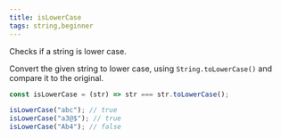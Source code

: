 ```yaml
---
title: isLowerCase
tags: string,beginner
---
```


Checks if a string is lower case.

Convert the given string to lower case, using `String.toLowerCase()` and compare it to the original.

```js
const isLowerCase = (str) => str === str.toLowerCase();
```

```js
isLowerCase("abc"); // true
isLowerCase("a3@$"); // true
isLowerCase("Ab4"); // false
```
